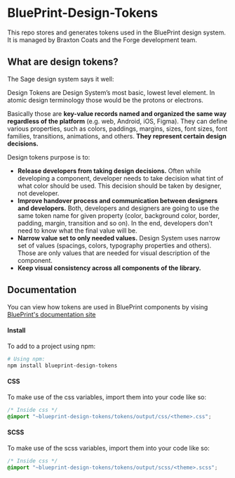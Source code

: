 # BluePrint-Design-Tokens

This repo stores and generates tokens used in the BluePrint design system. 
It is managed by Braxton Coats and the Forge development team. 

## What are design tokens?
The Sage design system says it well: 

Design Tokens are Design System’s most basic, lowest level element. In atomic design terminology those would be the protons or electrons.

Basically those are **key-value records named and organized the same way regardless of the platform** (e.g. web, Android, iOS, Figma). They can define various properties, such as colors, paddings, margins, sizes, font sizes, font families, transitions, animations, and others. **They represent certain design decisions.**

Design tokens purpose is to:
- **Release developers from taking design decisions.** Often while developing a component, developer needs to take decision what tint of what color should be used. This decision should be taken by designer, not developer.
- **Improve handover process and communication between designers and developers.** Both, developers and designers are going to use the same token name for given property (color, background color, border, padding, margin, transition and so on). In the end, developers don't need to know what the final value will be.
- **Narrow value set to only needed values.** Design System uses narrow set of values (spacings, colors, typography properties and others). Those are only values that are needed for visual description of the component.
- **Keep visual consistency across all components of the library.**

## Documentation
You can view how tokens are used in BluePrint components by vising [BluePrint's documentation site](https://brand.bandwidth.com/63df57c99/p/5749f7-welcome-to-blueprint)

#### Install

To add to a project using npm:

```bash
# Using npm:
npm install blueprint-design-tokens
```

#### CSS

To make use of the css variables, import them into your code like so:

```css
/* Inside css */
@import "~blueprint-design-tokens/tokens/output/css/<theme>.css";
```

#### SCSS

To make use of the scss variables, import them into your code like so:

```css
/* Inside css */
@import "~blueprint-design-tokens/tokens/output/scss/<theme>.scss";
```
